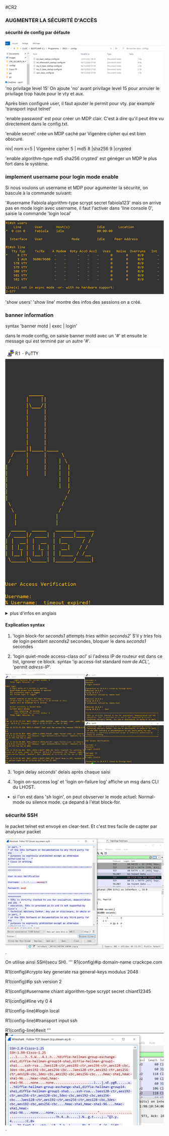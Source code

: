 #CR2

### AUGMENTER LA SÉCURITÉ D'ACCÈS

#### sécurité de config par défaute

 ![config_default](/2_Mardi/pic/chemin_configdefault.PNG)
'no privilage level 15'
On ajoute 'no' avant privilage level 15 pour annuler le privilage trop haute pour le vty et aux.

Après bien configuré user, il faut ajouter le permit pour vty.
par example 'transport input telnet'

'enable password' est pour créer un MDP clair. C'est à dire qu'il peut être vu directement dans le config.txt.

'enable secret' crée un MDP caché par Vigenère cipher qui est bien obscuré.

niv| nom
x<5 | Vigenère cipher
5 | md5
8 |sha256
9 |crypted

'enable algorithm-type md5 sha256 crypted' est généger un MDP le plus fort dans le système.


### implement username pour login mode enable

Si nous voulons un username et MDP pour agumenter la sécurité, on bascule à la commande suivant:

'#username Fabiola algorithm-type scrypt secret fabiola123'
 mais on arrive pas en mode login avec username, il faut l'activer dans 'line console 0', saisie la commande 'login local'

 ![show users and show line](/2_Mardi/pic/shusers_shline.PNG)

 'show users' 'show line' montre des infos des sessions on a créé.


### banner information
 syntax
'banner motd | exec | login'

dans le mode config, on saisie banner motd avec un '#' et ensuite le message qui est terminé par un autre '#'.

 ![banner_ggez](/2_Mardi/pic/ggez.PNG)

 <details>
 <summary>plus d'infos en anglais</summary>
 <pre><code>
Message of the Day (MOTD): This type of logon message has been around for a long time on Unix and mainframe systems. The idea of the message is to display a temporary notice to users, such as issues with system availability.

However, because the message displays when a user connects to the device prior to login, most network administrators are now using it to display legal notices regarding access to the switch, such as unauthorized access to this device is prohibited and violators will be prosecuted to the full extent of the law and other such cheery endearments.

Login: This banner is displayed before login to the system, but after the MOTD banner is displayed. Typically, this banner is used to display a permanent message to the users.

Exec: This banner displays after the login is complete when the connecting user enters User EXEC mode. Whereas all users who attempt to connect to the switch see the other banners, only users who successfully log on to the switch see this banner, which can be used to post reminders to your network administrators.

</code>
</pre>
</details>

#### Explication syntax
1. 'login block-for *seconds1* attempts *tries* within *seconds2*'
S'il y *tries* fois de login pendant *seconds2* secondes, bloquer le dans *seconds1* secondes

2. 'login quiet-mode access-class *acl*'
si l'adress IP de routeur est dans ce list, ignorer ce block.
syntax 'ip access-list standard *nom de ACL*', 'permit *adress-IP*'.

 ![quietmode](/2_Mardi/pic/quietmode.PNG)

3. 'login delay *seconds*' delais après chaque saisi

4. 'login on-success log' et 'login on-failure log' affiche un msg dans CLI du LHOST.

* si l'on est dans 'sh login', on peut obvserver le mode actuel: Normal-mode ou silence mode. ça depand à l'état block-for.

### sécurité SSH

le packet telnet est envoyé en clear-text. Et c'est tres facile de capter par analyseur packet

![wireshark](/2_Mardi/pic/wireshark.PNG).

On utilise ainsi SSH(secu SH).
'''
R1(config)#ip domain-name crackcpe.com

R1(config)#crypto key generate rsa general-keys modulus 2048

R1(config)#ip ssh version 2

R1(config)#username chiant algorithm-type scrypt secret chiant12345

R1(config)#line vty 0 4

R1(config-line)#login local

R1(config-line)#transport input ssh

R1(config-line)#exit
'''
![wireshark](/2_Mardi/pic/wiressh.PNG).
